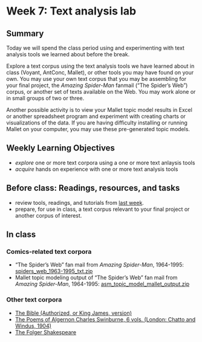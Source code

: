 # Week 7: Text analysis lab

## Summary
Today we will spend the class period using and experimenting with text analysis tools we learned about before the break.

Explore a text corpus using the text analysis tools we have learned about in class (Voyant, AntConc, Mallet), or other tools you may have found on your own. You may use your own text corpus that you may be assembling for your final project, the _Amazing Spider-Man_ fanmail (“The Spider’s Web”) corpus, or another set of texts available on the Web. You may work alone or in small groups of two or three. 

Another possible activity is to view your Mallet topic model results in Excel or another spreadsheet program and experiment with creating charts or visualizations of the data. If you are having difficulty installing or running Mallet on your computer, you may use these pre-generated topic models.

## Weekly Learning Objectives

- *explore* one or more text corpora using a one or more text anlaysis tools
- *acquire* hands on experience with one or more text analysis tools
 
## Before class: Readings, resources, and tasks
- review tools, readings, and tutorials from [last week](week06.md).
- prepare, for use in class, a text corpus relevant to your final project or another corpus of interest. 
 
## In class
### Comics-related text corpora
- “The Spider’s Web” fan mail from _Amazing Spider-Man_, 1964-1995: [spiders_web_1963-1995_txt.zip](https://iu.instructure.com/files/149239570/download?download_frd=1)
- Mallet topic modeling output of “The Spider’s Web” fan mail from _Amazing Spider-Man_, 1964-1995: [asm_topic_model_mallet_output.zip](https://iu.instructure.com/files/149239594/download?download_frd=1)

### Other text corpora
- [The Bible (Authorized, or King James, version)](https://iu.instructure.com/files/150016767/download?download_frd=1)
- [The Poems of Algernon Charles Swinburne, 6 vols. (London: Chatto and Windus, 1904)](https://iu.instructure.com/files/150016768/download?download_frd=1)
- [The Folger Shakespeare](https://shakespeare.folger.edu/downloads/txt/shakespeares-works_TXT_FolgerShakespeare.zip)